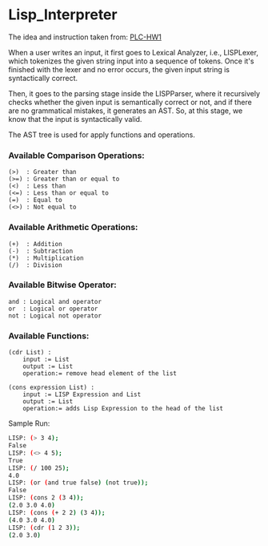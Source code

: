 # Lisp_Interpreter

The idea and instruction taken from: [PLC-HW1](https://tinman.cs.gsu.edu/~raj/4330/sp22/hw1/)

When a user writes an input, it first goes to Lexical Analyzer, i.e., LISPLexer, which tokenizes the given string input into a sequence of tokens. Once it's finished with the lexer and no error occurs, the given input string is syntactically correct.

Then, it goes to the parsing stage inside the LISPParser, where it recursively checks whether the given input is semantically correct or not, and if there are no grammatical mistakes, it generates an AST. So, at this stage, we know that the input is syntactically valid.

The AST tree is used for apply functions and operations.

### Available Comparison Operations:
```
(>)  : Greater than
(>=) : Greater than or equal to
(<)  : Less than
(<=) : Less than or equal to
(=)  : Equal to
(<>) : Not equal to
```

### Available Arithmetic Operations:
```
(+)  : Addition
(-)  : Subtraction
(*)  : Multiplication
(/)  : Division
```

### Available Bitwise Operator:
```
and : Logical and operator 
or  : Logical or operator
not : Logical not operator
```

### Available Functions:
```
(cdr List) : 
    input := List
    output := List
    operation:= remove head element of the list

(cons expression List) :
    input := LISP Expression and List
    output := List
    operation:= adds Lisp Expression to the head of the list 
```

Sample Run:
```bash
LISP: (> 3 4);  
False
LISP: (<> 4 5);
True
LISP: (/ 100 25);
4.0
LISP: (or (and true false) (not true)); 
False
LISP: (cons 2 (3 4));  
(2.0 3.0 4.0)
LISP: (cons (+ 2 2) (3 4)); 
(4.0 3.0 4.0)
LISP: (cdr (1 2 3)); 
(2.0 3.0)
```
